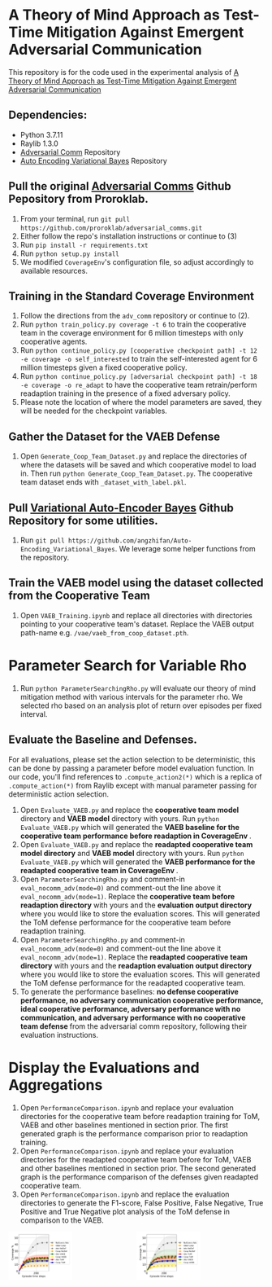 # A Theory of Mind Approach as Test-Time Mitigation Against Emergent Adversarial Communication
This repository is for the code used in the experimental analysis of [A Theory of Mind Approach as Test-Time Mitigation Against Emergent Adversarial Communication](https://arxiv.org/abs/2302.07176)

## Dependencies:
- Python 3.7.11
- Raylib 1.3.0
- [Adversarial Comm](https://github.com/proroklab/adversarial_comms) Repository
- [Auto Encoding Variational Bayes](https://github.com/angzhifan/Auto-Encoding_Variational_Bayes) Repository

## Pull the original [Adversarial Comms](https://github.com/proroklab/adversarial_comms) Github Pepository from Proroklab.

1. From your terminal, run `git pull https://github.com/proroklab/adversarial_comms.git`
2. Either follow the repo's installation instructions or continue to (3)
3. Run `pip install -r requirements.txt`
4. Run `python setup.py install`
5. We modified `CoverageEnv`'s configuration file, so adjust accordingly to available resources.

## Training in the Standard Coverage Environment
1. Follow the directions from the `adv_comm` repository or continue to (2).
2. Run `python train_policy.py coverage -t 6` to train the cooperative team in the coverage environment for 6 million timesteps with only cooperative agents.
3. Run `python continue_policy.py [cooperative checkpoint path] -t 12 -e coverage -o self_interested` to train the self-interested agent for 6 million timesteps given a fixed cooperative policy.
4. Run `python continue_policy.py [adversarial checkpoint path] -t 18 -e coverage -o re_adapt` to have the cooperative team retrain/perform readaption training in the presence of a fixed adversary policy.
5. Please note the location of where the model parameters are saved, they will be needed for the checkpoint variables.

## Gather the Dataset for the VAEB Defense
1. Open `Generate_Coop_Team_Dataset.py` and replace the directories of where the datasets will be saved and which cooperative model to load in. Then run `python Generate_Coop_Team_Dataset.py`. The cooperative team dataset ends with `_dataset_with_label.pkl`.

## Pull [Variational Auto-Encoder Bayes](https://github.com/angzhifan/Auto-Encoding_Variational_Bayes) Github Repository for some utilities.
1. Run `git pull https://github.com/angzhifan/Auto-Encoding_Variational_Bayes`. We leverage some helper functions from the repository.

## Train the VAEB model using the dataset collected from the Cooperative Team
1. Open `VAEB_Training.ipynb` and replace all directories with directories pointing to your cooperative team's dataset. Replace the VAEB output path-name e.g. `/vae/vaeb_from_coop_dataset.pth`.

# Parameter Search for Variable Rho
1. Run `python ParameterSearchingRho.py` will evaluate our theory of mind mitigation method with various intervals for the parameter rho. We selected rho based on an analysis plot of return over episodes per fixed interval.

## Evaluate the Baseline and Defenses.
For all evaluations, please set the action selection to be deterministic, this can be done by passing a parameter before model evaluation function. In our code, you'll find references to `.compute_action2(*)` which is a replica of `.compute_action(*)` from Raylib except with manual parameter passing for deterministic action selection.
1. Open `Evaluate_VAEB.py` and replace the <b> cooperative team model</b> directory and <b> VAEB model</b> directory with yours. Run `python Evaluate_VAEB.py` which will generated the <b> VAEB baseline for the cooperative team performance before readaption in CoverageEnv </b>.
2. Open `Evaluate_VAEB.py` and replace the <b> readapted cooperative team model directory</b> and <b> VAEB model</b> directory with yours. Run `python Evaluate_VAEB.py` which will generated the <b> VAEB performance for the readapted cooperative team in CoverageEnv </b>.
3. Open `ParameterSearchingRho.py` and comment-in `eval_nocomm_adv(mode=0)` and comment-out the line above it `eval_nocomm_adv(mode=1)`. Replace the <b> cooperative team before readaption directory</b> with yours and the <b> evaluation output directory</b> where you would like to store the evaluation scores. This will generated the ToM defense performance for the cooperative team before readaption training.
3. Open `ParameterSearchingRho.py` and comment-in `eval_nocomm_adv(mode=0)` and comment-out the line above it `eval_nocomm_adv(mode=1)`. Replace the <b> readapted cooperative team directory</b> with yours and the <b> readaption evaluation output directory</b> where you would like to store the evaluation scores. This will generated the ToM defense performance for the readapted cooperative team.
4. To generate the performance baselines: <b> no defense cooperative performance, no adversary communication cooperative performance, ideal cooperative performance, adversary performance with no communication, and adversary performance with no cooperative team defense </b> from the adversarial comm repository, following their evaluation instructions.

# Display the Evaluations and Aggregations
1. Open `PerformanceComparison.ipynb` and replace your evaluation directories for the cooperative team before readaption training for ToM, VAEB and other baselines mentioned in section prior. The first generated graph is the performance comparison prior to readaption training.
2. Open `PerformanceComparison.ipynb` and replace your evaluation directories for the readapted cooperative team before for ToM, VAEB and other baselines mentioned in section prior. The second generated graph is the performance comparison of the defenses given readapted cooperative team.
3. Open `PerformanceComparison.ipynb` and replace the evaluation directories to generate the F1-score, False Positive, False Negative, True Positive and True Negative plot analysis of the ToM defense in comparison to the VAEB.



<p float="left">

</p>


<div style="display:flex">
     <div style="flex:1;padding-right:0px;">
            <img src="./out_2.png" width="50%" />
     </div>
     <div style="flex:1;padding-left:0px;">
            <img src="./out_readapt.png" width="50%" />
     </div>
</div>

